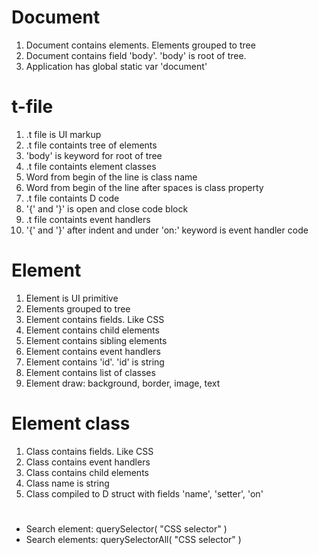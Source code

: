 # Document
1. Document contains elements. Elements grouped to tree
2. Document contains field 'body'. 'body' is root of tree.
3. Application has global static var 'document'

# t-file
1. .t file is UI markup
2. .t file containts tree of elements
3. 'body' is keyword for root of tree
4. .t file containts element classes
5. Word from begin of the line is class name
6. Word from begin of the line after spaces is class property
7. .t file containts D code
8. '{' and '}' is open and close code block
9. .t file containts event handlers
10. '{' and '}' after indent and under 'on:' keyword is event handler code

# Element
1. Element is UI primitive
2. Elements grouped to tree
3. Element contains fields. Like CSS
4. Element contains child elements
5. Element contains sibling elements
6. Element contains event handlers
7. Element contains 'id'. 'id' is string
8. Element contains list of classes
9. Element draw: background, border, image, text

# Element class
1. Class contains fields. Like CSS
2. Class contains event handlers
3. Class contains child elements
4. Class name is string
5. Class compiled to D struct with fields 'name', 'setter', 'on'

#
- Search element: querySelector( "CSS selector" )
- Search elements: querySelectorAll( "CSS selector" )
